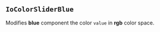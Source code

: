 ## `IoColorSliderBlue`

Modifies **blue** component the color `value` in **rgb** color space.

<io-element-demo element="io-color-slider-blue"
  properties='{"value": "demo:rgba"}'
  config='{"value": ["io-properties"]}
'></io-element-demo>
